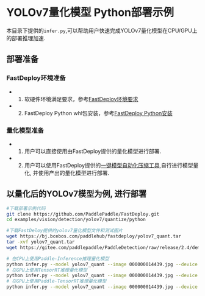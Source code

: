 # YOLOv7量化模型 Python部署示例
本目录下提供的`infer.py`,可以帮助用户快速完成YOLOv7量化模型在CPU/GPU上的部署推理加速.

## 部署准备
### FastDeploy环境准备
- 1. 软硬件环境满足要求，参考[FastDeploy环境要求](../../../../../../docs/cn/build_and_install/download_prebuilt_libraries.md)  
- 2. FastDeploy Python whl包安装，参考[FastDeploy Python安装](../../../../../../docs/cn/build_and_install/download_prebuilt_libraries.md)

### 量化模型准备
- 1. 用户可以直接使用由FastDeploy提供的量化模型进行部署.
- 2. 用户可以使用FastDeploy提供的[一键模型自动化压缩工具](../../../../../../tools/auto_compression/),自行进行模型量化, 并使用产出的量化模型进行部署.

## 以量化后的YOLOv7模型为例, 进行部署
```bash
#下载部署示例代码
git clone https://github.com/PaddlePaddle/FastDeploy.git
cd examples/vision/detection/yolov7/quantize/python

#下载FastDeloy提供的yolov7量化模型文件和测试图片
wget https://bj.bcebos.com/paddlehub/fastdeploy/yolov7_quant.tar
tar -xvf yolov7_quant.tar
wget https://gitee.com/paddlepaddle/PaddleDetection/raw/release/2.4/demo/000000014439.jpg

# 在CPU上使用Paddle-Inference推理量化模型
python infer.py --model yolov7_quant --image 000000014439.jpg --device cpu --backend paddle
# 在GPU上使用TensorRT推理量化模型
python infer.py --model yolov7_quant --image 000000014439.jpg --device gpu --backend trt
# 在GPU上使用Paddle-TensorRT推理量化模型
python infer.py --model yolov7_quant --image 000000014439.jpg --device gpu --backend pptrt
```
